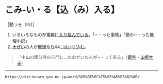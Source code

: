 # こみ‐い・る【込（み）入る】
［動ラ五（四）］

1.  いろいろなものが複雑に[入り組んでいる](%E3%81%84%E3%82%8A%E3%81%8F%E3%82%93%E3%81%A0%EF%BC%88%E5%85%A5%E3%82%8A%E7%B5%84%E3%82%93%E3%81%A0%EF%BC%89.md)。「─・った事情」「筋の─・った推理小説」
2.  [大ぜい](たいぜい（大勢）)の人が[無理やり](むりやり（無理遣り／無理矢理）)中に[はいり込む](はいりこむ（入り込む／這入り込む）)。
>「中山の國分寺の三門に…おおぜいの人が─・って來る」〈[鴎外](https://dictionary.goo.ne.jp/word/person/%E6%A3%AE%E9%B4%8E%E5%A4%96/#jn-220394)・[山椒大夫](https://dictionary.goo.ne.jp/word/%E5%B1%B1%E6%A4%92%E5%A4%AA%E5%A4%AB/#jn-91052)〉

---
`https://dictionary.goo.ne.jp/word/%E8%BE%BC%E5%85%A5%E3%82%8B/`